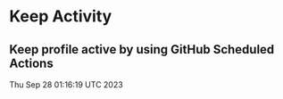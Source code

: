 # Keep Activity 
Keep profile active by using GitHub Scheduled Actions
--- 
Thu Sep 28 01:16:19 UTC 2023